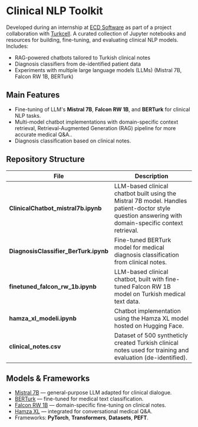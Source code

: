 # Clinical NLP Toolkit
Developed during an internship at [ECD Software](https://ecdyazilim.com/) as part of a project collaboration with [Turkcell](https://www.turkcell.com.tr).
A curated collection of Jupyter notebooks and resources for building, fine-tuning, and evaluating clinical NLP models.
Includes:

- RAG-powered chatbots tailored to Turkish clinical notes
- Diagnosis classifiers from de-identified patient data
- Experiments with multiple large language models (LLMs) (Mistral 7B, Falcon RW 1B, BERTurk)
## Main Features

- Fine-tuning of LLM's **Mistral 7B**, **Falcon RW 1B**, and **BERTurk** for clinical NLP tasks.
- Multi-model chatbot implementations with domain-specific context retrieval, Retrieval-Augmented Generation (RAG) pipeline for more accurate medical Q\&A..
- Diagnosis classification based on clinical notes.

## Repository Structure

| File | Description |
|------|-------------|
| **ClinicalChatbot_mistral7b.ipynb** | LLM-based clinical chatbot built using the Mistral 7B model. Handles patient-doctor style question answering with domain-specific context retrieval. |
| **DiagnosisClassifier_BerTurk.ipynb** | Fine-tuned BERTurk model for medical diagnosis classification from clinical notes. |
| **finetuned_falcon_rw_1b.ipynb** | LLM-based clinical chatbot, built with fine-tuned Falcon RW 1B model on Turkish medical text data. |
| **hamza_xl_modeli.ipynb** | Chatbot implementation using the Hamza XL model hosted on Hugging Face. |
| **clinical_notes.csv** | Dataset of 500 syntheticly created Turkish clinical notes used for training and evaluation (de-identified). |

## Models & Frameworks

- [Mistral 7B](https://mistral.ai/) — general-purpose LLM adapted for clinical dialogue.
- [BERTurk](https://huggingface.co/dbmdz/bert-base-turkish-cased) — fine-tuned for medical text classification.
- [Falcon RW 1B](https://huggingface.co/tiiuae/falcon-rw-1b) — domain-specific fine-tuning on clinical notes.
- [Hamza XL](https://huggingface.co/emrecanacikgoz/hamza_xl_modeli) — integrated for conversational medical Q\&A.
- Frameworks: **PyTorch**, **Transformers**, **Datasets**, **PEFT**.
